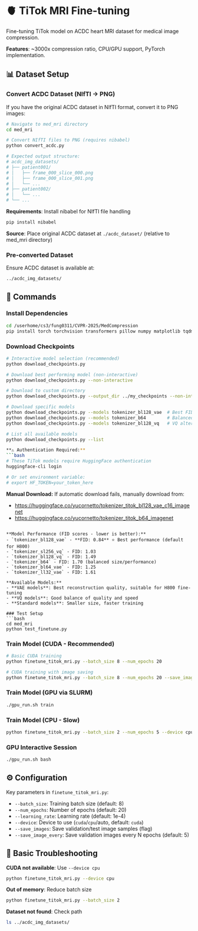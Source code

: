 # 🫀 TiTok MRI Fine-tuning

Fine-tuning TiTok model on ACDC heart MRI dataset for medical image compression.

**Features**: ~3000x compression ratio, CPU/GPU support, PyTorch implementation.

## 📊 Dataset Setup

### Convert ACDC Dataset (NIfTI → PNG)

If you have the original ACDC dataset in NIfTI format, convert it to PNG images:

```bash
# Navigate to med_mri directory
cd med_mri

# Convert NIfTI files to PNG (requires nibabel)
python convert_acdc.py

# Expected output structure:
# acdc_img_datasets/
# ├── patient001/
# │   ├── frame_000_slice_000.png
# │   ├── frame_000_slice_001.png
# │   └── ...
# ├── patient002/
# │   └── ...
# └── ...
```

**Requirements**: Install nibabel for NIfTI file handling
```bash
pip install nibabel
```

**Source**: Place original ACDC dataset at `./acdc_dataset/` (relative to med_mri directory)

### Pre-converted Dataset

Ensure ACDC dataset is available at:
```
../acdc_img_datasets/
```

## 🚀 Commands

### Install Dependencies
```bash
cd /userhome/cs3/fung0311/CVPR-2025/MedCompression
pip install torch torchvision transformers pillow numpy matplotlib tqdm pyyaml omegaconf
```

### Download Checkpoints
```bash
# Interactive model selection (recommended)
python download_checkpoints.py

# Download best performing model (non-interactive)
python download_checkpoints.py --non-interactive

# Download to custom directory
python download_checkpoints.py --output_dir ../my_checkpoints --non-interactive

# Download specific models
python download_checkpoints.py --models tokenizer_bl128_vae  # Best FID (0.84)
python download_checkpoints.py --models tokenizer_b64        # Balanced performance
python download_checkpoints.py --models tokenizer_bl128_vq   # VQ alternative

# List all available models
python download_checkpoints.py --list

**⚠️ Authentication Required:**
```bash
# These TiTok models require HuggingFace authentication
huggingface-cli login

# Or set environment variable:
# export HF_TOKEN=your_token_here
```

**Manual Download:** If automatic download fails, manually download from:
- https://huggingface.co/yucornetto/tokenizer_titok_bl128_vae_c16_imagenet
- https://huggingface.co/yucornetto/tokenizer_titok_b64_imagenet
```

**Model Performance (FID scores - lower is better):**
- `tokenizer_bl128_vae` - **FID: 0.84** ⭐ Best performance (default for H800)
- `tokenizer_sl256_vq` - FID: 1.03
- `tokenizer_bl128_vq` - FID: 1.49
- `tokenizer_b64` - FID: 1.70 (balanced size/performance)
- `tokenizer_bl64_vae` - FID: 1.25
- `tokenizer_ll32_vae` - FID: 1.61

**Available Models:**
- **VAE models**: Best reconstruction quality, suitable for H800 fine-tuning
- **VQ models**: Good balance of quality and speed
- **Standard models**: Smaller size, faster training

### Test Setup
```bash
cd med_mri
python test_finetune.py
```

### Train Model (CUDA - Recommended)
```bash
# Basic CUDA training
python finetune_titok_mri.py --batch_size 8 --num_epochs 20

# CUDA training with image saving
python finetune_titok_mri.py --batch_size 8 --num_epochs 20 --save_images --save_image_every 5
```

### Train Model (GPU via SLURM)
```bash
./gpu_run.sh train
```

### Train Model (CPU - Slow)
```bash
python finetune_titok_mri.py --batch_size 2 --num_epochs 5 --device cpu
```

### GPU Interactive Session
```bash
./gpu_run.sh bash
```

## ⚙️ Configuration

Key parameters in `finetune_titok_mri.py`:
- `--batch_size`: Training batch size (default: 8)
- `--num_epochs`: Number of epochs (default: 20)
- `--learning_rate`: Learning rate (default: 1e-4)
- `--device`: Device to use (`cuda`/`cpu`/auto, default: `cuda`)
- `--save_images`: Save validation/test image samples (flag)
- `--save_image_every`: Save validation images every N epochs (default: 5)

## 🔧 Basic Troubleshooting

**CUDA not available**: Use `--device cpu`
```bash
python finetune_titok_mri.py --device cpu
```

**Out of memory**: Reduce batch size
```bash
python finetune_titok_mri.py --batch_size 2
```

**Dataset not found**: Check path
```bash
ls ../acdc_img_datasets/
```

